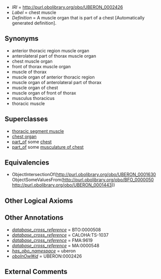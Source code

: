  * *IRI* = http://purl.obolibrary.org/obo/UBERON_0002426
 * *Label* = chest muscle
 * *Definition* = A muscle organ that is part of a chest [Automatically generated definition].

## Synonyms

 * anterior thoracic region muscle organ
 * anterolateral part of thorax muscle organ
 * chest muscle organ
 * front of thorax muscle organ
 * muscle of thorax
 * muscle organ of anterior thoracic region
 * muscle organ of anterolateral part of thorax
 * muscle organ of chest
 * muscle organ of front of thorax
 * musculus thoracicus
 * thoracic muscle

## Superclasses

 * [thoracic segment muscle](../../UBERON/30/UBERON_0003830.md)
 * [chest organ](../../UBERON/75/UBERON_0005175.md)
 * [part_of](../../BFO/50/BFO_0000050.md) some [chest](../../UBERON/43/UBERON_0001443.md)
 * [part_of](../../BFO/50/BFO_0000050.md) some [musculature of chest](../../UBERON/72/UBERON_0004472.md)

## Equivalencies

 * ObjectIntersectionOf(<http://purl.obolibrary.org/obo/UBERON_0001630> ObjectSomeValuesFrom(<http://purl.obolibrary.org/obo/BFO_0000050> <http://purl.obolibrary.org/obo/UBERON_0001443>))

## Other Logical Axioms


## Other Annotations

 * *[database_cross_reference](../../ef/oboInOwl#hasDbXref.md)* = BTO:0000508
 * *[database_cross_reference](../../ef/oboInOwl#hasDbXref.md)* = CALOHA:TS-1037
 * *[database_cross_reference](../../ef/oboInOwl#hasDbXref.md)* = FMA:9619
 * *[database_cross_reference](../../ef/oboInOwl#hasDbXref.md)* = MA:0000548
 * *[has_obo_namespace](../../ce/oboInOwl#hasOBONamespace.md)* = uberon
 * *[oboInOwl#id](../../id/oboInOwl#id.md)* = UBERON:0002426

## External Comments

